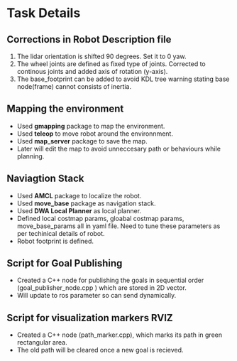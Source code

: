 # Task Details
## Corrections in Robot Description file
1. The lidar orientation is shifted 90 degrees. Set it to 0 yaw.
2. The wheel joints are defined as fixed type of joints. Corrected to continous joints and added axis of rotation (y-axis).
3. The base_footprint can be added to avoid KDL tree warning stating base node(frame) cannot consists of inertia.

## Mapping the environment
- Used **gmapping** package to map the environment.
- Used **teleop** to move robot around the environnment.
- Used **map_server** package to save the map.
- Later will edit the map to avoid unneccesary path or behaviours while planning.

## Naviagtion Stack
- Used **AMCL** package to localize the robot.
- Used **move_base** package as navigation stack.
- Used **DWA Local Planner** as local planner.
- Defined local costmap params, gloabal costmap params, move_base_params all in yaml file. Need to tune these parameters as per techinical details of robot.
- Robot footprint is defined.

## Script for Goal Publishing
- Created a C++ node for publishing the goals in sequential order (goal_publisher_node.cpp ) which are stored in 2D vector. 
- Will update to ros parameter so can send dynamically.

## Script for visualization markers RVIZ
- Created a C++ node (path_marker.cpp), which marks its path in green rectangular area. 
- The old path will be cleared once a new goal is recieved.
